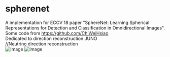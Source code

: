 # spherenet
A implementation for ECCV 18 paper "SphereNet: Learning Spherical Representations for Detection and Classification in Omnidirectional Images". Some code from https://github.com/ChiWeiHsiao <br/>
Dedicated to direction reconstruction JUNO <br/>
//Neutrino direction reconstruction <br/>
![image](https://user-images.githubusercontent.com/60654755/170858365-a0c91336-7ddf-4235-a4cf-80f368260c82.png)
![image](https://user-images.githubusercontent.com/60654755/170858407-7c14384c-fdff-4e6a-afac-4dcc09594045.png)

